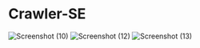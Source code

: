 # Crawler-SE
![Screenshot (10)](https://user-images.githubusercontent.com/120267773/209305654-94bdd952-f281-4d91-a8a0-7bcd6643bec7.png)
![Screenshot (12)](https://user-images.githubusercontent.com/120267773/209305669-85c09bd3-e12d-4e69-8799-1e6fbca268b2.png)
![Screenshot (13)](https://user-images.githubusercontent.com/120267773/209305675-21acf58d-6618-4ec7-9d51-7e9b92de19a7.png)
